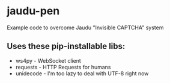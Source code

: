 jaudu-pen
=========

Example code to overcome Jaudu "Invisible CAPTCHA" system

Uses these pip-installable libs:
--------------------------------
* ws4py - WebSocket client
* requests - HTTP Requests for humans
* unidecode - I'm too lazy to deal with UTF-8 right now
